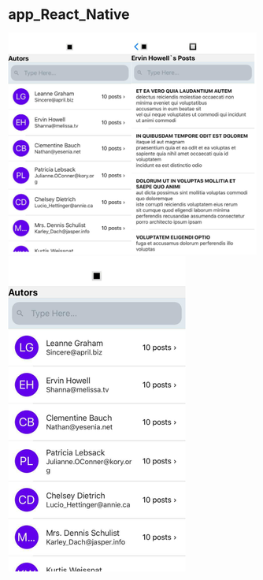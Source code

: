 # app_React_Native
![Image alt](https://github.com/Ov-Alla-ko/app_React_Native/raw/main/all.png)
![Image alt](https://github.com/Ov-Alla-ko/app_React_Native/raw/main/Autors_Screen.png)
